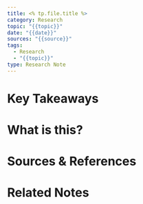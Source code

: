 ```yaml
---
title: <% tp.file.title %>
category: Research
topic: "{{topic}}"
date: "{{date}}"
sources: "{{source}}"
tags:
  - Research
  - "{{topic}}"
type: Research Note
---
```

# Key Takeaways

# What is this?

# Sources & References

# Related Notes